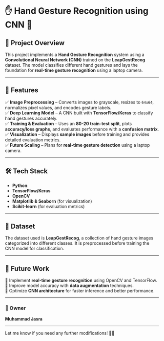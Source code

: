 
# ✋ Hand Gesture Recognition using CNN 🤖  

## 📌 Project Overview  
This project implements a **Hand Gesture Recognition** system using a **Convolutional Neural Network (CNN)** trained on the **LeapGestRecog** dataset. The model classifies different hand gestures and lays the foundation for **real-time gesture recognition** using a laptop camera.  

---  

## 🚀 Features  
✅ **Image Preprocessing** – Converts images to grayscale, resizes to `64x64`, normalizes pixel values, and encodes gesture labels.  
✅ **Deep Learning Model** – A CNN built with **TensorFlow/Keras** to classify hand gestures accurately.  
✅ **Training & Evaluation** – Uses an **80-20 train-test split**, plots **accuracy/loss graphs**, and evaluates performance with a **confusion matrix**.  
✅ **Visualization** – Displays **sample images** before training and provides detailed evaluation metrics.  
✅ **Future Scaling** – Plans for **real-time gesture detection** using a laptop camera.  

---

## 🛠️ Tech Stack  
- **Python**  
- **TensorFlow/Keras**  
- **OpenCV**  
- **Matplotlib & Seaborn** (for visualization)  
- **Scikit-learn** (for evaluation metrics)  

---

## 📂 Dataset  
The dataset used is **LeapGestRecog**, a collection of hand gesture images categorized into different classes. It is preprocessed before training the CNN model for classification.  

---

## 🔮 Future Work  
📌 Implement **real-time gesture recognition** using OpenCV and TensorFlow.  
📌 Improve model accuracy with **data augmentation** techniques.  
📌 Optimize **CNN architecture** for faster inference and better performance.  

---

### 👤 Owner  
**Muhammad Jasra**  

---

Let me know if you need any further modifications! 🚀😊  
